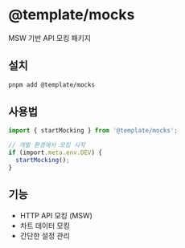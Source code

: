 # @template/mocks

MSW 기반 API 모킹 패키지

## 설치

```bash
pnpm add @template/mocks
```

## 사용법

```typescript
import { startMocking } from '@template/mocks';

// 개발 환경에서 모킹 시작
if (import.meta.env.DEV) {
  startMocking();
}
```

## 기능

- HTTP API 모킹 (MSW)
- 차트 데이터 모킹
- 간단한 설정 관리
